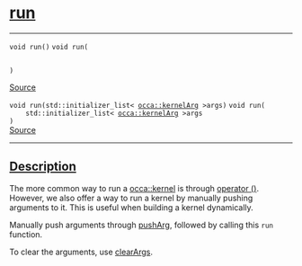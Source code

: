 
<h1 id="run">
 <a href="#/api/kernel/run" class="anchor">
   <span>run</span>
  </a>
</h1>

<div class="signature">

<hr>

  <div class="definition-container">
    <div class="definition">
      <code class="desktop-only"><span class="token keyword">void</span> run()</code>
      <code class="mobile-only"><span class="token keyword">void</span> run(
    
)</code>
      <div class="flex-spacing"></div>
      <a href="https://github.com/libocca/occa/blob/7d02eac1/include/occa/core/kernel.hpp#L277" target="_blank">Source</a>
    </div>
    
  </div>

  <div class="definition-container">
    <div class="definition">
      <code class="desktop-only"><span class="token keyword">void</span> run(<span class="token keyword">std::initializer_list<</span> <a href="#/api/kernelArg">occa::kernelArg</a> &gt;args)</code>
      <code class="mobile-only"><span class="token keyword">void</span> run(
    <span class="token keyword">std::initializer_list<</span> <a href="#/api/kernelArg">occa::kernelArg</a> &gt;args
)</code>
      <div class="flex-spacing"></div>
      <a href="https://github.com/libocca/occa/blob/7d02eac1/include/occa/core/kernel.hpp#L282" target="_blank">Source</a>
    </div>
    
  </div>

  <hr>
</div>


<h2 id="description">
 <a href="#/api/kernel/run?id=description" class="anchor">
   <span>Description</span>
  </a>
</h2>

The more common way to run a [occa::kernel](/api/kernel/) is through [operator ()](/api/kernel/operator_parentheses).
However, we also offer a way to run a kernel by manually pushing arguments to it.
This is useful when building a kernel dynamically.

Manually push arguments through [pushArg](/api/kernel/pushArg), followed by calling this `run` function.

To clear the arguments, use [clearArgs](/api/kernel/clearArgs).
